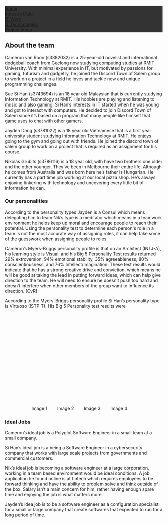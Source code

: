 <html>
<head>
<style>
ul {
  list-style-type: none;
  margin: 0;
  padding: 0;
  overflow: hidden;
  background-color: #333;
}

li {
  float: left;
}

li a {
  display: block;
  color: white;
  text-align: center;
  padding: 14px 16px;
  text-decoration: none;
}

li a:hover {
  background-color: #111;
}
</style>
</head>
<body>

<ul>
  <li><a href="index">Home</a></li>
  <li><a href="page-2">Industry Data</a></li>
  <li><a href="page-3">IT Work</a></li>
  <li><a href="page-4">IT Technologies</a></li>
  <li><a href="page-5">Project ideas</a></li>
</ul>

</body>
</html>


## About the team

Cameron van Roon (s3382032) is a 25-year-old novelist and international dodgeball coach from Geelong now studying computing studies at RMIT University. With minimal experience in IT, but motivated by passions for gaming, futurism and gadgetry, he joined the Discord Town of Salem group to work on a project in a field he loves and tackle new and unique programming challenges.

Sue Si Han (s3743694) is an 18 year old Malaysian that is currently studying Information Technology at RMIT. His hobbies are playing and listening to music and also gaming. Si Han’s interests in IT started when he was young and got to interact with computers. He decided to join Discord Town of Salem since it’s based on a program that many people like himself that game uses to chat with other gamers. 


Jayden Dang (s3781022) is a 18 year old Vietnamese that is a first year university student studying Information Technology at RMIT. He enjoys going to the gym and going out with friends. He joined the discord town of salem group to work on a project that is required as an assignment for his course. 

Nikolas Grubits (s3786116) is a 18 year old, with have two brothers one older and the other younger. They’ve been in Melbourne their entire life. Although he comes from Australia and was born here he’s father is Hungarian. He currently has a part time job working at our local pizza shop. He’s always enjoying tinkering with technology and uncovering every little bit of information he can.


### Our personalities 

According to the personality types Jayden is a Consul which means delegating him to team 
Nik’s type is a meditator which means in a teamwork environment he helps keep up moral and encourage people to reach their potential.  Using the personality test to determine each person's role in a team is not the most accurate way of assigning roles, it can help take some of the guesswork when assigning people to roles. 

Cameron’s Myers-Briggs personality profile is that on an Architect (INTJ-A), his learning style is Visual, and his Big 5 Personality Test results returned 29% extroversion, 94% emotional stability, 35% agreeableness, 80% conscientiousness, and 76% Intellect/Imagination. These test results would indicate that he has a strong creative drive and conviction, which means he will be good at taking the lead in putting forward ideas, which can help give direction to the team. He will need to ensure he doesn’t push too hard and doesn’t interfere when other members of the group want to influence its direction. [CvR]

According to the Myers-Briggs personality profile Si Han’s personality type is Virtuoso (ISTP-T). His Big 5 Personality test results were 

<html>

<body>

 <div id="cf7" class="shadow">
  <img class='opaque' src="https://discordtownofsalem.github.io/main/images/consul.png" />
  <img src="https://discordtownofsalem.github.io/main/images/architect.png" />
  <img src="/images/Rainbow%20Worm.jpg;" />
  <img src="/images/Birdman.jpg;" />
</div>
<p id="cf7_controls">
  <span class="selected">Image 1</span>
  <span>Image 2</span>
  <span>Image 3</span>
  <span>Image 4</span>
</p>

</body>
<style>
p#cf7_controls {
  text-align:center;
}
#cf7_controls span {
  padding-right:2em;
  cursor:pointer;
}
#cf7 {
  position:relative;
  height:281px;
  width:450px;
  margin:0 auto 10px;
}
#cf7 img {
  position:absolute;
  left:0;
  -webkit-transition: opacity 1s ease-in-out;
  -moz-transition: opacity 1s ease-in-out;
  -o-transition: opacity 1s ease-in-out;
  transition: opacity 1s ease-in-out;
  opacity:0;
  -ms-filter:"progid:DXImageTransform.Microsoft.Alpha(Opacity=0)";
  filter: alpha(opacity=0);
}

#cf7 img.opaque {
  opacity:1;
  -ms-filter:"progid:DXImageTransform.Microsoft.Alpha(Opacity=100)";
  filter: alpha(opacity=1);
}
</style>
<script language="javascript"> 
$(document).ready(function() {
  $("#cf7_controls").on('click', 'span', function() {
    $("#cf7 img").removeClass("opaque");

    var newImage = $(this).index();

    $("#cf7 img").eq(newImage).addClass("opaque");

    $("#cf7_controls span").removeClass("selected");
    $(this).addClass("selected");
  });
});
</script> 
</html>


### Ideal Jobs


Cameron’s ideal job is a Polyglot Software Engineer in a small team at a small company.

Si Han’s ideal job is a being a Software Engineer in a cybersecurity company that works with large scale projects from governments and commercial customers. 

Nik’s ideal job is becoming a software engineer at a large corporation, working in a team based environment would be ideal conditions. A job application he found online is at fintech which requires employees to be forward thinking and have the ability to problem solve and think outside of the box. Salary isn’t a main concern for him, rather having enough spare time and enjoying the job is what matters more.

Jayden’s idea job is to be a software engineer as a configuration specialist for a small or large company that create softwares that expected to run for a long period of time. 


